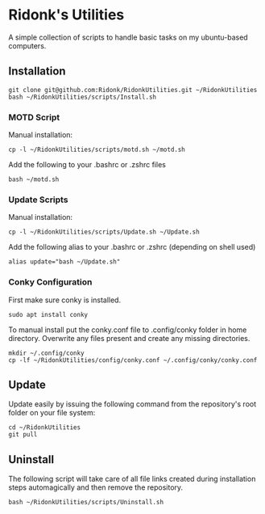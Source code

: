 # Ridonk\'s Utilities

A simple collection of scripts to handle basic tasks on my ubuntu-based computers.

## Installation

```
git clone git@github.com:Ridonk/RidonkUtilities.git ~/RidonkUtilities
bash ~/RidonkUtilities/scripts/Install.sh
```

### MOTD Script

Manual installation:

```
cp -l ~/RidonkUtilities/scripts/motd.sh ~/motd.sh
```

Add the following to your .bashrc or .zshrc files

```
bash ~/motd.sh
```

### Update Scripts

Manual installation: 
```
cp -l ~/RidonkUtilities/scripts/Update.sh ~/Update.sh
```

Add the following alias to your .bashrc or .zshrc (depending on shell used)

```
alias update="bash ~/Update.sh"
```

### Conky Configuration

First make sure conky is installed.

```
sudo apt install conky
```

To manual install put the conky.conf file to .config/conky folder in home directory. Overwrite any files present and create any missing directories.

```
mkdir ~/.config/conky
cp -lf ~/RidonkUtilities/config/conky.conf ~/.config/conky/conky.conf
```

## Update

Update easily by issuing the following command from the repository's root folder on your file system:

```
cd ~/RidonkUtilities
git pull
```

## Uninstall

The following script will take care of all file links created during installation steps automagically and then remove the repository.

```
bash ~/RidonkUtilities/scripts/Uninstall.sh
```
